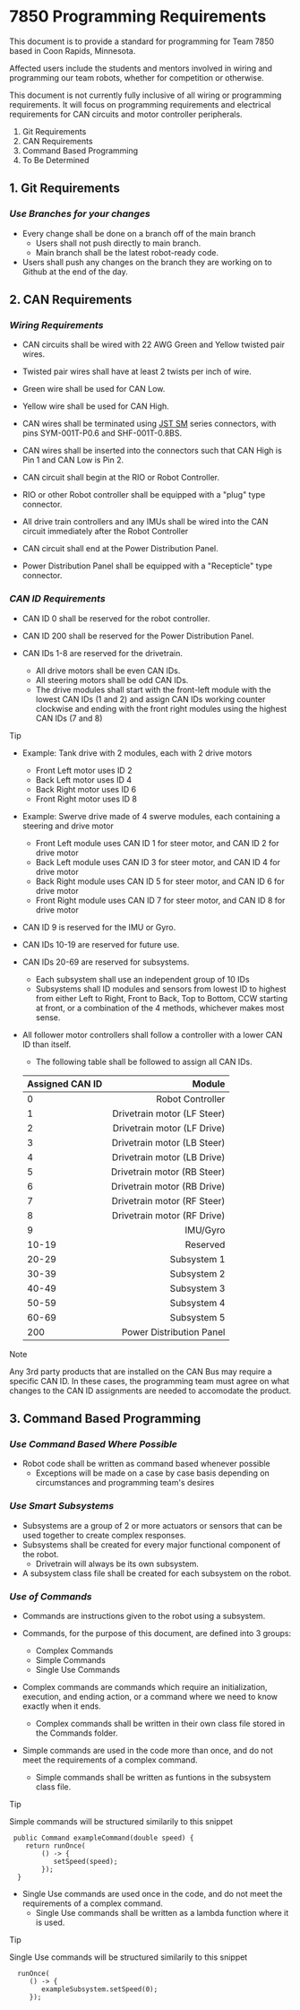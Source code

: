 # 7850 Programming Requirements
This document is to provide a standard for programming for Team 7850 based in Coon Rapids, Minnesota. 

Affected users include the students and mentors involved in wiring and programming our team robots, whether for competition or otherwise.

This document is not currently fully inclusive of all wiring or programming requirements. It will focus on programming requirements and electrical requirements for CAN circuits and motor controller peripherals.

1. Git Requirements
2. CAN Requirements
3. Command Based Programming
4. To Be Determined

## 1. Git Requirements
### **_Use Branches for your changes_**
- Every change shall be done on a branch off of the main branch
  - Users shall not push directly to main branch.  
  - Main branch shall be the latest robot-ready code.
- Users shall push any changes on the branch they are working on to Github at the end of the day.

## 2. CAN Requirements
### **_Wiring Requirements_**  
  - CAN circuits shall be wired with 22 AWG Green and Yellow twisted pair wires.  
  
  - Twisted pair wires shall have at least 2 twists per inch of wire.  
  
  - Green wire shall be used for CAN Low.  
  
  - Yellow wire shall be used for CAN High. 
  
  - CAN wires shall be terminated using [JST SM](https://www.jst-mfg.com/product/pdf/eng/eSM.pdf) series connectors, with pins SYM-001T-P0.6 and SHF-001T-0.8BS.  
  
  - CAN wires shall be inserted into the connectors such that CAN High is Pin 1 and CAN Low is Pin 2.  
  
  - CAN circuit shall begin at the RIO or Robot Controller.  
  
  - RIO or other Robot controller shall be equipped with a "plug" type connector.  

  - All drive train controllers and any IMUs shall be wired into the CAN circuit immediately after the Robot Controller
  
  - CAN circuit shall end at the Power Distribution Panel.  
  
  - Power Distribution Panel shall be equipped with a "Recepticle" type connector. 

### **_CAN ID Requirements_**

  - CAN ID 0 shall be reserved for the robot controller.
  
  - CAN ID 200 shall be reserved for the Power Distribution Panel.
  
  - CAN IDs 1-8 are reserved for the drivetrain.  
    - All drive motors shall be even CAN IDs.  
    - All steering motors shall be odd CAN IDs.  
    - The drive modules shall start with the front-left module with the lowest CAN IDs (1 and 2) and assign CAN IDs working counter clockwise and ending with the front right modules using the highest CAN IDs (7 and 8)
> [!TIP]
>  - Example: Tank drive with 2 modules, each with 2 drive motors  
>    -   Front Left motor uses ID 2  
>    -   Back Left motor uses ID 4  
>    -   Back Right motor uses ID 6  
>    -   Front Right motor uses ID 8
>      
> - Example: Swerve drive made of 4 swerve modules, each containing a steering and drive motor  
>   -   Front Left module uses CAN ID 1 for steer motor, and CAN ID 2 for drive motor  
>   -   Back Left module uses CAN ID 3 for steer motor, and CAN ID 4 for drive motor  
>   -   Back Right module uses CAN ID 5 for steer motor, and CAN ID 6 for drive motor  
>   -   Front Right module uses CAN ID 7 for steer motor, and CAN ID 8 for drive motor
   
  - CAN ID 9 is reserved for the IMU or Gyro.
  - CAN IDs 10-19 are reserved for future use.
  - CAN IDs 20-69 are reserved for subsystems.
    - Each subsystem shall use an independent group of 10 IDs
    - Subsystems shall ID modules and sensors from lowest ID to highest from either Left to Right, Front to Back, Top to Bottom, CCW starting at front, or a combination of the 4 methods, whichever makes most sense.
   
- All follower motor controllers shall follow a controller with a lower CAN ID than itself.

  - The following table shall be followed to assign all CAN IDs.

  |Assigned CAN ID|Module|
  |:------|--:|
  |0|Robot Controller|
  |1|Drivetrain motor (LF Steer)|
  |2|Drivetrain motor (LF Drive)|
  |3|Drivetrain motor (LB Steer)|
  |4|Drivetrain motor (LB Drive)|
  |5|Drivetrain motor (RB Steer)|
  |6|Drivetrain motor (RB Drive)|
  |7|Drivetrain motor (RF Steer)|
  |8|Drivetrain motor (RF Drive)|
  |9|IMU/Gyro|
  |10-19|Reserved|
  |20-29|Subsystem 1|
  |30-39|Subsystem 2|
  |40-49|Subsystem 3|
  |50-59|Subsystem 4|
  |60-69|Subsystem 5|
  |200|Power Distribution Panel|

>[!NOTE]
>Any 3rd party products that are installed on the CAN Bus may require a specific CAN ID. In these cases, the programming team must agree on what changes to the CAN ID assignments are needed to accomodate the product.

## 3. Command Based Programming 
### **_Use Command Based Where Possible_**

- Robot code shall be written as command based whenever possible  
  - Exceptions will be made on a case by case basis depending on circumstances and programming team's desires  

### **_Use Smart Subsystems_**

- Subsystems are a group of 2 or more actuators or sensors that can be used together to create complex responses.  
- Subsystems shall be created for every major functional component of the robot.
  - Drivetrain will always be its own subsystem.
- A subsystem class file shall be created for each subsystem on the robot.

### **_Use of Commands_**

- Commands are instructions given to the robot using a subsystem.
- Commands, for the purpose of this document, are defined into 3 groups:
  - Complex Commands
  - Simple Commands
  - Single Use Commands
 
- Complex commands are commands which require an initialization, execution, and ending action, or a command where we need to know exactly when it ends.
  - Complex commands shall be written in their own class file stored in the Commands folder.
- Simple commands are used in the code more than once, and do not meet the requirements of a complex command.
  - Simple commands shall be written as funtions in the subsystem class file.
>[!TIP]
>Simple commands will be structured similarily to this snippet
> ```
>  public Command exampleCommand(double speed) {
>     return runOnce(
>         () -> {
>            setSpeed(speed);
>         });
>   }
> ```
- Single Use commands are used once in the code, and do not meet the requirements of a complex command.
  - Single Use commands shall be written as a lambda function where it is used.
>[!TIP]
>Single Use commands will be structured similarily to this snippet
> ```
>   runOnce(
>      () -> {
>         exampleSubsystem.setSpeed(0);
>      });
> ```
